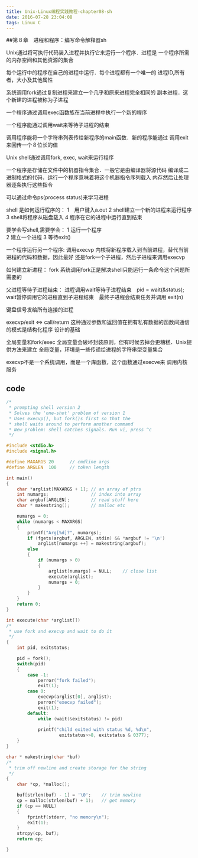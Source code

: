 ```yaml
---
title: Unix-Linux编程实践教程-chapter08-sh
date: 2016-07-28 23:04:08
tags: Linux C
---
```


##第８章　进程和程序：编写命令解释器sh

Unix通过将可执行代码装入进程并执行它来运行一个程序．进程是
一个程序所需的内存空间和其他资源的集合

每个运行中的程序在自己的进程中运行．每个进程都有一个唯一的
进程ID,所有者，大小及其他属性

系统调用fork通过复制进程来建立一个几乎和原来进程完全相同的
副本进程．这个新建的进程被称为子进程

一个程序通过调用exec函数族在当前进程中执行一个新的程序

一个程序能通过调用wait来等待子进程的结束

调用程序能将一个字符串列表传给新程序的main函数．新的程序能通过
调用exit来回传一个８位长的值

Unix shell通过调用fork, exec, wait来运行程序

一个程序是存储在文件中的机器指令集合．一般它是由编译器将源代码
编译成二进制格式的代码．运行一个程序意味着将这个机器指令序列载入
内存然后让处理器逐条执行这些指令

可以通过命令ps(process status)来学习进程

shell 是如何运行程序的：
1　用户键入a.out
2  shell建立一个新的进程来运行程序
3  shell将程序从磁盘载入
4  程序在它的进程中运行直到结束

要学会写shell,需要学会：
1 运行一个程序    
2 建立一个进程
3 等待exit()

一个程序运行另一个程序:
调用execvp
内核将新程序载入到当前进程，替代当前进程的代码和数据，因此最好
还是fork一个子进程，然后子进程来调用execvp

如何建立新进程：
fork
系统调用fork正是解决shell只能运行一条命令这个问题所需要的

父进程等待子进程结束：
进程调用wait等待子进程结束　pid = wait(&status);
wait暂停调用它的进程直到子进程结束　最终子进程会结束任务并调用
exit(n)

键盘信号发给所有连接的进程

execvp/exit <=> call/return
这种通过参数和返回值在拥有私有数据的函数间通信的模式是结构化程序
设计的基础

全局变量和fork/exec
全局变量会破坏封装原则，但有时候去掉会更糟糕．Unix提供方法来建立
全局变量，环境是一些传递给进程的字符串型变量集合

execvp不是一个系统调用，而是一个库函数，这个函数通过execve来
调用内核服务

## code

``` C
/*
 * prompting shell version 2
 * Solves the 'one-shot' problem of version 1
 * Uses execvp(), but fork()s first so that the
 * shell waits around to perform another command
 * New problem: shell catches signals. Run vi, press ^c
 */

#include <stdio.h>
#include <signal.h>

#define MAXARGS 20      // cmdline args
#define ARGLEN  100     // token length

int main()
{
    char *arglist[MAXARGS + 1]; // an array of ptrs
    int numargs;                // index into array
    char argbuf[ARGLEN];        // read stuff here
    char * makestring();        // malloc etc

    numargs = 0;
    while (numargs < MAXARGS)
    {
        printf("Arg[%d]?", numargs);
        if (fgets(argbuf, ARGLEN, stdin) && *argbuf != '\n')
            arglist[numargs ++] = makestring(argbuf);
        else
        {
            if (numargs > 0)
            {
                arglist[numargs] = NULL;    // close list
                execute(arglist);
                numargs = 0;
            }
        }
    }
    return 0;
}

int execute(char *arglist[])
/*
 * use fork and execvp and wait to do it
 */
{
    int pid, exitstatus;

    pid = fork();
    switch(pid)
    {
        case -1:
            perror("fork failed");
            exit(1);
        case 0:
            execvp(arglist[0], arglist);
            perror("execvp failed");
            exit(1);
        default:
            while (wait(&exitstatus) != pid)
                ;
            printf("child exited with status %d, %d\n",
                    exitstatus>>8, exitstatus & 0377);
    }
}

char * makestring(char *buf)
/*
 * trim off newline and create storage for the string
 */
{
    char *cp, *malloc();

    buf[strlen(buf) - 1] = '\0';    // trim newline
    cp = malloc(strlen(buf) + 1);   // get memory
    if (cp == NULL)
    {
        fprintf(stderr, "no memory\n");
        exit(1);
    }
    strcpy(cp, buf);
    return cp;

}
```
